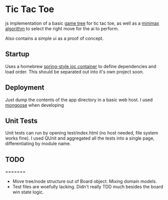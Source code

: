 Tic Tac Toe
====================

js implementation of a basic [game tree](http://en.wikipedia.org/wiki/Game_tree) for 
tic tac toe, as well as a [minimax algorithm](http://en.wikipedia.org/wiki/Minimax) to 
select the right move for the ai to perform.

Also contains a simple ui as a proof of concept.

Startup
--------------------
Uses a homebrew [spring-style ioc container](http://www.springframework.net/doc-latest/reference/html/objects.html)
to define dependencies and load order.
This should be separated out into it's own project soon.

Deployment
--------------------
Just dump the contents of the app directory in a basic web host.
I used [mongoose](http://code.google.com/p/mongoose/) when developing

Unit Tests
--------------------
Unit tests can run by opening test/index.html (no host needed, file system works fine).
I used QUnit and aggregated all the tests into a single page, differentiating by module name.

TODO
--------------------
=======
+  Move tree/node structure out of Board object. Mixing domain models.
+  Test files are woefully lacking. Didn't really TDD much 
besides the board win state logic.
